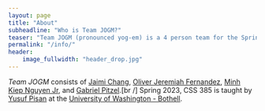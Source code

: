 ```yaml
---
layout: page
title: "About"
subheadline: "Who is Team JOGM?"
teaser: "Team JOGM (pronounced yog-em) is a 4 person team for the Spring 2023 CSS 385 class, Introduction to Game Development at the University of Washington Bothell. This specific website is for our first game, **Sakura Strikers**!"
permalink: "/info/"
header:
    image_fullwidth: "header_drop.jpg"
---
```


*Team JOGM* consists of [Jaimi Chang][1], [Oliver Jeremiah Fernandez][2], [Minh Kiep Nguyen Jr][3], and [Gabriel Pitzel][4].[br /]
Spring 2023, CSS 385 is taught by [Yusuf Pisan][5] at the [University of Washington - Bothell][6].

 [1]: https://github.com/JaiChong
 [2]: https://github.com/ojfernandez
 [3]: https://github.com/MinNguTru
 [4]: https://github.com/IProxyPI
 [5]: https://pisanorg.github.io/yusuf/
 [6]: https://www.uwb.edu/

